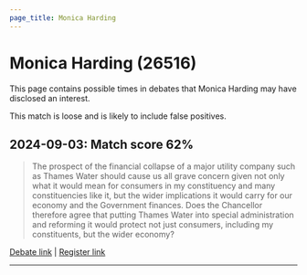 ```yaml
---
page_title: Monica Harding
---
```


# Monica Harding  (26516)

This page contains possible times in debates that Monica Harding may have disclosed an interest.

This match is loose and is likely to include false positives. 



## 2024-09-03: Match score 62%

>The prospect of the financial collapse of a major utility company such as Thames Water should cause us all grave concern given not only what it would mean for consumers in my constituency and many constituencies like it, but the wider implications it would carry for our economy and the Government finances. Does the Chancellor therefore agree that putting Thames Water into special administration and reforming it would protect not just consumers, including my constituents, but the wider economy?

[Debate link](https://www.theyworkforyou.com/debates/?id=2024-09-03c.155.4) | [Register link](https://www.theyworkforyou.com/mp/26516/register)


---

